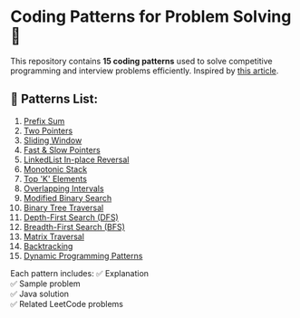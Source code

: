 # Coding Patterns for Problem Solving 🚀

This repository contains **15 coding patterns** used to solve competitive programming and interview problems efficiently. Inspired by [this article](https://manralai.medium.com/only-15-patterns-to-master-any-coding-interview-570a3afc9042).

## 📌 Patterns List:
1. [Prefix Sum](patterns/1_Prefix_Sum.md)
2. [Two Pointers](patterns/2_Two_Pointers.md)
3. [Sliding Window](patterns/3_Sliding_Window.md)
4. [Fast & Slow Pointers](patterns/4_Fast_Slow_Pointers.md)
5. [LinkedList In-place Reversal](patterns/5_LinkedList_In-place_Reversal.md)
6. [Monotonic Stack](patterns/6_Monotonic_Stack.md)
7. [Top 'K' Elements](patterns/7_Top_K_Elements.md)
8. [Overlapping Intervals](patterns/8_Overlapping_Intervals.md)
9. [Modified Binary Search](patterns/9_Modified_Binary_Search.md)
10. [Binary Tree Traversal](patterns/10_Binary_Tree_Traversal.md)
11. [Depth-First Search (DFS)](patterns/11_Depth_First_Search.md)
12. [Breadth-First Search (BFS)](patterns/12_Breadth_First_Search.md)
13. [Matrix Traversal](patterns/13_Matrix_Traversal.md)
14. [Backtracking](patterns/14_Backtracking.md)
15. [Dynamic Programming Patterns](patterns/15_Dynamic_Programming.md)

Each pattern includes:
✅ Explanation  
✅ Sample problem  
✅ Java solution  
✅ Related LeetCode problems
